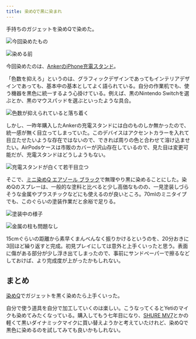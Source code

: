 ```yaml
---
title: 染めQで黒に染まれ
---
```

手持ちのガジェットを染めQで染めた。

![](https://lh5.googleusercontent.com/zw-8s0DJAZWwA_cqDUYQoBsEEy3J7y2jS3WMkHqIroL3WYHjOj4w0ESqV1IAqlSJGRctV0UrDD2rfsDt4N4NBbzT_u57H5QnEoPJXw9Is_rK7SBCkmhANp07TusMEgweix2Wi_eAo8uOB2mbB7ScIg "今回染めたもの")

![](https://lh3.googleusercontent.com/8ZEW2HMRcyr6mDS4bpshDl8SNO58etiTQwUIbjvkvHt6nK5Gg5kthW5jUq2UtIVrLdePzIm2qBJ1jLs5YJEJg_WaHkuq9qKvECEIgpNWXC2ph9dv5e2v8rSaVChShmkoHc070AFBgZwyVpH9UH5dlA "染める前")

今回染めたのは、[AnkerのiPhone充電スタンド](https://r7kamura.com/articles/2021-09-06-anker-iphone-stand)。

「色数を抑えろ」というのは、グラフィックデザインであってもインテリアデザインであっても、基本中の基本としてよく語られている。自分の作業机でも、使う機器を黒色に統一するよう心掛けている。例えば、黒のNintendo Switchを選ぶとか、黒のマウスパッドを選ぶといったような具合。

![](https://lh3.googleusercontent.com/yERFCFA3ZEXUigHkJZ1xeFG4UgyKERvm51niTuplrEk7TxXvphYpQ8tPyPTMg2uajmIheFvemWYvp7fWB_Jj6EbZuDPbN_RpvelSK2AOOHLCmvLDUR8aPBMA8GgVNHuzWBipsXJo6CMnwVV5k1o1rQ "色数が抑えられていると落ち着く")

しかし、一昨年購入したAnkerの充電スタンドには白のものしか無かったので、統一感が無く目立ってしまっていた。このデバイスはアクセントカラーを入れて目立たせたいような存在ではないので、できれば周りの色と合わせて溶け込ませたい。AirPodsケースは市販のカバーが沢山存在しているので、見た目は変更可能だが、充電スタンドはどうしようもない。

![](https://lh3.googleusercontent.com/HefNc_21c45IxmV6m4HYSNLLXcy1wFISV4kBJgZJ-Cp3gdx7zGo5SMSJ0sM3TCymjOFJdSR6-ueDfqk-0tsedlSy96t1WTkwvO-IuHyHJxrOPs5_KKOLpH-E-mY5cc_q13NqbgwRVoSpjVK0Cd66UA "充電スタンドが白くて若干目立つ")

そこで、[ミニ染めQ エアゾール ブラック](https://www.amazon.co.jp/dp/B003QMFUKO)で無理やり黒に染めることにした。染めQのスプレーは、一般的な塗料と比べると少し高価なものの、一見塗装しづらそうな金属やプラスチックなどにも使えるのが良いところ。70mlのミニタイプでも、このぐらいの塗装作業だと余裕で足りる。

![](https://lh6.googleusercontent.com/oLicM1mLuGqN_7UvHg4pfPu6ejkZScGQQVgtQq10tbfk7tHkrfDE6BedAtVZX-htstdt8KAz_UkMHielR8N2ews4NCSOCM006oq1J7u0wJ_3qAoU3INVW1GsnxwzQAnjdTI19fFlD0kESvvrC9abog "塗装中の様子")

![](https://lh6.googleusercontent.com/6i8XIuTN7KEAnUqOe7oFubB3WQiZnHbU3FxNjqStK0fmidSre8ACPS6hbaeDeZ7kK8RlptrPOZ54IhLqI7RqrF7neP_JJ7ewvtweNxjgG-NA15mV2xZM-PYDabXM16kmehL_IMx_Bv3FHApae7I0Ig "金属の柱も問題なし")

15cmぐらいの距離から素早くまんべんなく振りかけるというのを、20分おきに3回ほど繰り返すと完成。初見プレイにしては意外と上手くいったと思う。表面に傷がある部分が少し浮き出てしまったので、事前にサンドペーパーで擦るなどしておけば、より完成度が上がったかもしれない。

まとめ
---

[染めQ](https://www.amazon.co.jp/dp/B003QMFUKO)でガジェットを黒く染めたら上手くいった。

自分で使う道具を自分で加工していくのは楽しい。こうなってくるとYetiのマイクも染めてみたくなっている。購入してもう七年目になり、[SHURE MV7](https://www.amazon.co.jp/dp/B08KY7G1GV)とかの軽くて黒いダイナミックマイクに買い替えようかと考えていたけれど、染めQで黒色に染めるのを試してみても良いかもしれない。
